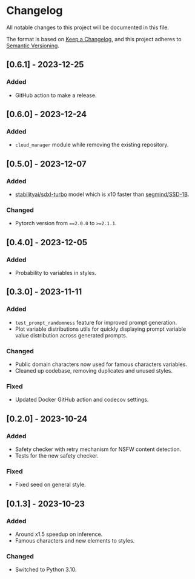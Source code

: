 # Changelog

All notable changes to this project will be documented in this file.

The format is based on [Keep a Changelog](https://keepachangelog.com/en/1.0.0/),
and this project adheres to [Semantic Versioning](https://semver.org/spec/v2.0.0.html).

## [0.6.1] - 2023-12-25

### Added

- GitHub action to make a release.

## [0.6.0] - 2023-12-24

### Added

- `cloud_manager` module while removing the existing repository.

## [0.5.0] - 2023-12-07

### Added

- [stabilityai/sdxl-turbo](https://huggingface.co/stabilityai/sdxl-turbo) model which is x10 faster than [segmind/SSD-1B](https://huggingface.co/segmind/SSD-1B).

### Changed

- Pytorch version from `==2.0.0` to `>=2.1.1`.

## [0.4.0] - 2023-12-05

### Added

- Probability to variables in styles.

## [0.3.0] - 2023-11-11

### Added

- `test_prompt_randomness` feature for improved prompt generation.
- Plot variable distributions utils for quickly displaying prompt variable value distribution across generated prompts.

### Changed

- Public domain characters now used for famous characters variables.
- Cleaned up codebase, removing duplicates and unused styles.

### Fixed

- Updated Docker GitHub action and codecov settings.

## [0.2.0] - 2023-10-24

### Added

- Safety checker with retry mechanism for NSFW content detection.
- Tests for the new safety checker.

### Fixed

- Fixed seed on general style.

## [0.1.3] - 2023-10-23

### Added

- Around x1.5 speedup on inference.
- Famous characters and new elements to styles.

### Changed

- Switched to Python 3.10.

